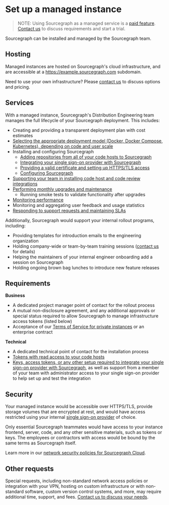 # Set up a managed instance

> NOTE: Using Sourcegraph as a managed service is a [paid feature](https://about.sourcegraph.com/pricing). [Contact us](https://about.sourcegraph.com/contact/sales) to discuss requirements and start a trial.

Sourcegraph can be installed and managed by the Sourcegraph team. 

## Hosting

Managed instances are hosted on Sourcegraph's cloud infrastructure, and are accessible at a https://example.sourcegraph.com subdomain. 

Need to use your own infrastructure? Please [contact us](https://about.sourcegraph.com/contact/sales) to discuss options and pricing.

## Services

With a managed instance, Sourcegraph's Distribution Engineering team manages the full lifecycle of your Sourcegraph deployment. This includes:

- Creating and providing a transparent deployment plan with cost estimates
- [Selecting the appropriate deployment model (Docker, Docker Compose, Kubernetes), depending on code and user scale](../install/index.md)
- Installing and configuring Sourcegraph
  - [Adding repositories from all of your code hosts to Sourcegraph](../external_service/index.md)
  - [Integrating your single sign-on provider with Sourcegraph](../auth/index.md)
  - [Providing a valid certificate and setting up HTTPS/TLS access](../http_https_configuration.md)
  - [Configuring Sourcegraph](../config/index.md)
- [Supporting your team in installing code host and code review integrations](../../integration/index.md)
- [Performing monthly upgrades and maintenance](../updates.md)
  - Running smoke tests to validate functionality after upgrades
- [Monitoring performance](../observability/index.md)
- Monitoring and aggregating user feedback and usage statistics
- [Responding to support requests and maintaining SLAs](https://about.sourcegraph.com/handbook/support#for-customers-with-managed-instances)

Additionally, Sourcegraph would support your internal rollout programs, including:

- Providing templates for introduction emails to the engineering organization
- Holding company-wide or team-by-team training sessions ([contact us](https://about.sourcegraph.com/contact/sales) for details)
- Helping the maintainers of your internal engineer onboarding add a session on Sourcegraph
- Holding ongoing brown bag lunches to introduce new feature releases

## Requirements

**Business**

- A dedicated project manager point of contact for the rollout process
- A mutual non-disclosure agreement, and any additional approvals or special status required to allow Sourcegraph to manage infrastructure access tokens (listed below)
- Acceptance of our [Terms of Service for private instances](https://about.sourcegraph.com/terms-private) or an enterprise contract

**Technical**

- A dedicated technical point of contact for the installation process
- [Tokens with read access to your code hosts](../external_service/index.md)
- [Keys, access tokens, or any other setup required to integrate your single sign-on provider with Sourcegraph](../auth/index.md), as well as support from a member of your team with administrator access to your single sign-on provider to help set up and test the integration

## Security

Your managed instance would be accessible over HTTPS/TLS, provide storage volumes that are encrypted at rest, and would have access restricted using your internal [single sign-on provider](../auth/index.md) of choice.

Only essential Sourcegraph teammates would have access to your instance frontend, server, code, and any other sensitive materials, such as tokens or keys. The employees or contractors with access would be bound by the same terms as Sourcegraph itself.

Learn more in our [network security policies for Sourcegraph Cloud](https://about.sourcegraph.com/security).

## Other requests

Special requests, including non-standard network access policies or integration with your VPN, hosting on custom infrastructure or with non-standard software, custom version control systems, and more, may require additional time, support, and fees. [Contact us to discuss your needs](https://about.sourcegraph.com/contact/sales).

